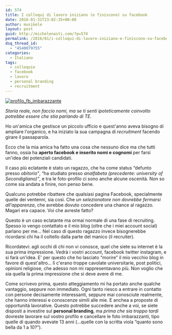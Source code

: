 ```yaml
---
id: 574
title: I colloqui di lavoro iniziano (e finiscono) su facebook
date: 2016-01-31T23:02:35+00:00
author: musikele
layout: post
guid: http://michelenasti.com/?p=574
permalink: /2016/01/i-colloqui-di-lavoro-iniziano-e-finiscono-su-facebook/
dsq_thread_id:
  - "4540079755"
categories:
  - Italiano
tags:
  - colloquio
  - facebook
  - lavoro
  - personal branding
  - recruitment
---
```

<a href="https://i1.wp.com/michelenasti.com/wp-content/uploads/2016/01/profilo_fb_imbarazzante.jpg" rel="attachment wp-att-575"><img class="aligncenter size-full wp-image-575" src="https://i1.wp.com/michelenasti.com/wp-content/uploads/2016/01/profilo_fb_imbarazzante.jpg?fit=920%2C623" alt="profilo_fb_imbarazzante" srcset="https://i1.wp.com/michelenasti.com/wp-content/uploads/2016/01/profilo_fb_imbarazzante.jpg?w=974 974w, https://i1.wp.com/michelenasti.com/wp-content/uploads/2016/01/profilo_fb_imbarazzante.jpg?resize=300%2C203 300w, https://i1.wp.com/michelenasti.com/wp-content/uploads/2016/01/profilo_fb_imbarazzante.jpg?resize=768%2C520 768w, https://i1.wp.com/michelenasti.com/wp-content/uploads/2016/01/profilo_fb_imbarazzante.jpg?resize=700%2C474 700w" sizes="(max-width: 920px) 100vw, 920px" data-recalc-dims="1" /></a>

_Storia reale, non faccio nomi, ma se ti senti ipoteticamente coinvolto potrebbe essere che stia parlando di TE._ 

Ho un'amica che gestisce un piccolo ufficio e quest'anno aveva bisogno di ampliare l'organico, e ha iniziato la sua campagna di _recruitment_ facendo girare il passaparola.

Ecco che la mia amica ha fatto una cosa che nessuno dice ma che tutti fanno, ossia ha **aperto facebook e inserito nomi e cognomi** per farsi un'idea dei potenziali candidati.

Il caso più eclatante è stato un ragazzo, che ha come status &#8220;defunto presso _obitorio&#8221;_, &#8220;ha studiato presso _analfabeta (precedente: university of Secondigliano)&#8221;_, e tra le foto-profilo ci sono anche alcune oscenità. Non so come sia andata a finire, non penso bene.

Qualcuno potrebbe ribattere che qualsiasi pagina Facebook, specialmente quelle dei ventenni, sia così. Che _un selezionatore non dovrebbe fermarsi all'apparenza_, che avrebbe dovuto concedere una chance al ragazzo. Magari era capace. Voi che avreste fatto?

Questo è un caso eclatante ma ormai normale di una fase di recruiting. Spesso io vengo contattato e il mio blog (oltre che i miei account social) parlano per me... Nel caso di questo ragazzo invece bisognerebbe ricordarsi chi ha il coltello dalla parte del manico (il recruiter).

Ricordatevi: agli occhi di chi non vi conosce, quel che siete su internet è la sua prima impressione. Vedrà i vostri account, facebook twitter instagram, e si farà un'idea. E' per questo che ho lasciato &#8220;morire&#8221; il mio vecchio blog in favore di quest'altro... lì c'erano troppe cavolate universitarie, post politici, opinioni religiose, che adesso non mi rappresentavano più. Non voglio che sia quella la prima impressione che si deve avere di me.

Come scrivevo prima, questo atteggiamento mi ha portato anche qualche vantaggio, seppure non immediato. Ogni tanto riesco a entrare in contatto con persone decisamente interessanti, seppure mai conosciute realmente, che hanno interessi e conoscenze simili alle mie. E anchea a proposte di opportunità lavorative. Questo potrebbe succedere anche a voi, se siete disposti a investire sul **personal branding**, ma _prima che sia troppo tardi_ dovreste lavorare sul vostro profilo e cancellare le foto imbarazzanti, tipo quelle di quando avevate 13 anni (...quelle con la scritta viola &#8220;quanto sono bella da 1 a 10?&#8221;).